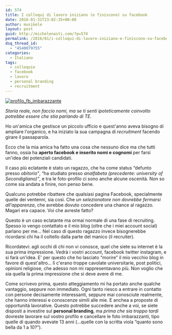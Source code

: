 ```yaml
---
id: 574
title: I colloqui di lavoro iniziano (e finiscono) su facebook
date: 2016-01-31T23:02:35+00:00
author: musikele
layout: post
guid: http://michelenasti.com/?p=574
permalink: /2016/01/i-colloqui-di-lavoro-iniziano-e-finiscono-su-facebook/
dsq_thread_id:
  - "4540079755"
categories:
  - Italiano
tags:
  - colloquio
  - facebook
  - lavoro
  - personal branding
  - recruitment
---
```

<a href="https://i1.wp.com/michelenasti.com/wp-content/uploads/2016/01/profilo_fb_imbarazzante.jpg" rel="attachment wp-att-575"><img class="aligncenter size-full wp-image-575" src="https://i1.wp.com/michelenasti.com/wp-content/uploads/2016/01/profilo_fb_imbarazzante.jpg?fit=920%2C623" alt="profilo_fb_imbarazzante" srcset="https://i1.wp.com/michelenasti.com/wp-content/uploads/2016/01/profilo_fb_imbarazzante.jpg?w=974 974w, https://i1.wp.com/michelenasti.com/wp-content/uploads/2016/01/profilo_fb_imbarazzante.jpg?resize=300%2C203 300w, https://i1.wp.com/michelenasti.com/wp-content/uploads/2016/01/profilo_fb_imbarazzante.jpg?resize=768%2C520 768w, https://i1.wp.com/michelenasti.com/wp-content/uploads/2016/01/profilo_fb_imbarazzante.jpg?resize=700%2C474 700w" sizes="(max-width: 920px) 100vw, 920px" data-recalc-dims="1" /></a>

_Storia reale, non faccio nomi, ma se ti senti ipoteticamente coinvolto potrebbe essere che stia parlando di TE._ 

Ho un'amica che gestisce un piccolo ufficio e quest'anno aveva bisogno di ampliare l'organico, e ha iniziato la sua campagna di _recruitment_ facendo girare il passaparola.

Ecco che la mia amica ha fatto una cosa che nessuno dice ma che tutti fanno, ossia ha **aperto facebook e inserito nomi e cognomi** per farsi un'idea dei potenziali candidati.

Il caso più eclatante è stato un ragazzo, che ha come status &#8220;defunto presso _obitorio&#8221;_, &#8220;ha studiato presso _analfabeta (precedente: university of Secondigliano)&#8221;_, e tra le foto-profilo ci sono anche alcune oscenità. Non so come sia andata a finire, non penso bene.

Qualcuno potrebbe ribattere che qualsiasi pagina Facebook, specialmente quelle dei ventenni, sia così. Che _un selezionatore non dovrebbe fermarsi all'apparenza_, che avrebbe dovuto concedere una chance al ragazzo. Magari era capace. Voi che avreste fatto?

Questo è un caso eclatante ma ormai normale di una fase di recruiting. Spesso io vengo contattato e il mio blog (oltre che i miei account social) parlano per me... Nel caso di questo ragazzo invece bisognerebbe ricordarsi chi ha il coltello dalla parte del manico (il recruiter).

Ricordatevi: agli occhi di chi non vi conosce, quel che siete su internet è la sua prima impressione. Vedrà i vostri account, facebook twitter instagram, e si farà un'idea. E' per questo che ho lasciato &#8220;morire&#8221; il mio vecchio blog in favore di quest'altro... lì c'erano troppe cavolate universitarie, post politici, opinioni religiose, che adesso non mi rappresentavano più. Non voglio che sia quella la prima impressione che si deve avere di me.

Come scrivevo prima, questo atteggiamento mi ha portato anche qualche vantaggio, seppure non immediato. Ogni tanto riesco a entrare in contatto con persone decisamente interessanti, seppure mai conosciute realmente, che hanno interessi e conoscenze simili alle mie. E anchea a proposte di opportunità lavorative. Questo potrebbe succedere anche a voi, se siete disposti a investire sul **personal branding**, ma _prima che sia troppo tardi_ dovreste lavorare sul vostro profilo e cancellare le foto imbarazzanti, tipo quelle di quando avevate 13 anni (...quelle con la scritta viola &#8220;quanto sono bella da 1 a 10?&#8221;).